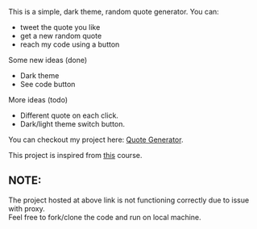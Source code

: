 This is a simple, dark theme, random quote generator. You can:
* tweet the quote you like
* get a new random quote
* reach my code using a button
   

Some new ideas (done)
* Dark theme
* See code button
   
More ideas (todo)
* Different quote on each click.
* Dark/light theme switch button.
   
You can checkout my project here: [Quote Generator](https://the-localhost.github.io/quote-generator/).  

This project is inspired from [this](https://www.udemy.com/course/javascript-web-projects-to-build-your-portfolio-resume/) course. 

## NOTE:
The project hosted at above link is not functioning correctly due to issue with proxy.  
Feel free to fork/clone the code and run on local machine.



